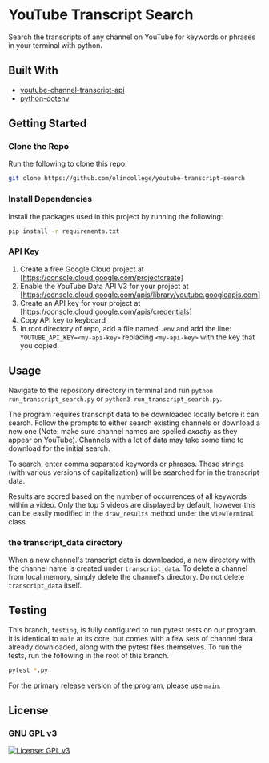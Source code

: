 # YouTube Transcript Search

Search the transcripts of any channel on YouTube for keywords or phrases in your terminal with python.

## Built With

- [youtube-channel-transcript-api](https://pypi.org/project/youtube-transcript-api/)
- [python-dotenv](https://pypi.org/project/python-dotenv/)

## Getting Started

### Clone the Repo

Run the following to clone this repo:

```bash
git clone https://github.com/olincollege/youtube-transcript-search
```

### Install Dependencies

Install the packages used in this project by running the following:

```bash
pip install -r requirements.txt
```

### API Key

 1. Create a free Google Cloud project at [https://console.cloud.google.com/projectcreate]
 2. Enable the YouTube Data API V3 for your project at [https://console.cloud.google.com/apis/library/youtube.googleapis.com]
 3. Create an API key for your project at [https://console.cloud.google.com/apis/credentials]
 4. Copy API key to keyboard
 5. In root directory of repo, add a file named `.env` and add the line: `YOUTUBE_API_KEY=<my-api-key>` replacing `<my-api-key>` with the key that you copied.

## Usage

Navigate to the repository directory in terminal and run
`python run_transcript_search.py` or `python3 run_transcript_search.py`.

The program requires transcript data to be downloaded locally before it can search. Follow the prompts to either search existing channels or download a new one (Note: make sure channel names are spelled *exactly* as they appear on YouTube). Channels with a lot of data may take some time to download for the initial search.

To search, enter comma separated keywords or phrases. These strings (with various versions of capitalization) will be searched for in the transcript data.

Results are scored based on the number of occurrences of all keywords within a video. Only the top 5 videos are displayed by default, however this can be easily modified in the `draw_results` method under the `ViewTerminal` class.

### the transcript_data directory

When a new channel's transcript data is downloaded, a new directory with the channel name is created under `transcript_data`. To delete a channel from local memory, simply delete the channel's directory. Do not delete `transcript_data` itself.

## Testing

This branch, `testing`, is fully configured to run pytest tests on our program. It is identical to `main` at its core, but comes with a few sets of channel data already downloaded, along with the pytest files themselves. To run the tests, run the following in the root of this branch.

```bash
pytest *.py
```

For the primary release version of the program, please use `main`.

## License

### GNU GPL v3

[![License: GPL v3](https://img.shields.io/badge/License-GPLv3-blue.svg)](https://www.gnu.org/licenses/gpl-3.0)
